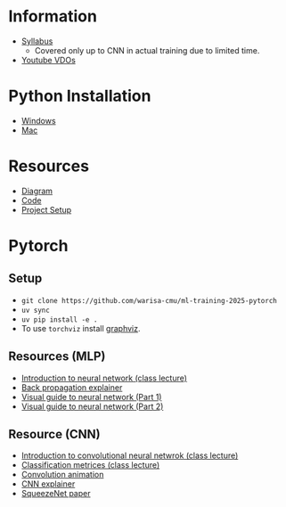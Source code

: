 # Information

- [Syllabus](./T00_information/ML%20Training%202568.pdf)
    - Covered only up to CNN in actual training due to limited time.
- [Youtube VDOs](https://www.youtube.com/playlist?list=PLNGLpHQhvGrvaXmoHvukU6cRa42xTvFH3)

# Python Installation

- [Windows](https://github.com/ie-ai-class/ml-training-2025/blob/main/T01_python_installation/windows.md)
- [Mac](https://github.com/ie-ai-class/ml-training-2025/blob/main/T01_python_installation/mac.md)

# Resources

- [Diagram](https://link.excalidraw.com/l/9PltHIQHZMD/2pUGFn7Kq9g)
- [Code](https://drive.google.com/drive/folders/1SYWf3gLSUd3B5FkIy9TKAG4_MtKKHq82?usp=sharing)
- [Project Setup](https://github.com/ie-ai-class/ml-training-2025/blob/main/T05_project_setup/S01_instruction.md)

# Pytorch

## Setup

- `git clone https://github.com/warisa-cmu/ml-training-2025-pytorch`
- `uv sync`
- `uv pip install -e .`
- To use `torchviz` install [graphviz](https://graphviz.org/download/).

## Resources (MLP)

- [Introduction to neural network (class lecture)](https://drive.google.com/file/d/1nbksolyPUwbs9Ou6q1wuN459vCF0RVSv/view?usp=sharing)
- [Back propagation explainer](https://xnought.github.io/backprop-explainer/)
- [Visual guide to neural network (Part 1)](https://jalammar.github.io/visual-interactive-guide-basics-neural-networks)
- [Visual guide to neural network (Part 2)](https://jalammar.github.io/feedforward-neural-networks-visual-interactive/)

## Resource (CNN)

- [Introduction to convolutional neural netwrok (class lecture)](https://drive.google.com/file/d/196gPZy8YaD3g3uONXzREpYqQXCIdO5_0/view?usp=sharing)
- [Classification metrices (class lecture)](https://drive.google.com/file/d/1Zu07EIzHpgKRZGct3wmeNW2K__NprmuO/view?usp=sharing)
- [Convolution animation](https://github.com/vdumoulin/conv_arithmetic)
- [CNN explainer](https://poloclub.github.io/cnn-explainer/)
- [SqueezeNet paper](https://arxiv.org/abs/1602.07360)
